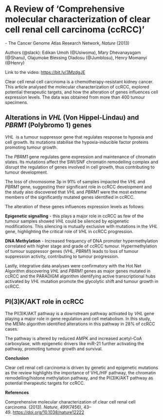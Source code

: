 ﻿# **A Review of ‘Comprehensive molecular characterization of clear cell renal cell carcinoma (ccRCC)’**
\- The Cancer Genome Atlas Research Network, *Nature* (2013)

Authors (@slack): Edikan Umoh (@Usiwoma), Mary Dhevanayagam (@Shanu), Olajumoke Blessing Oladosu (@Jumblosu), Henry Momanyi (@Henry)

Link to the video: <https://bit.ly/3MzdgJE>

Clear cell renal cell carcinoma is a chemotherapy-resistant kidney cancer. This article analysed the molecular characterization of ccRCC, explored potential therapeutic targets, and how the alteration of genes influences cell expression levels. The data was obtained from more than 400 tumour specimens. 

## **Alterations in *VHL* (Von Hippel-Lindau) and *PBRM1* (Polybromo 1) genes**
*VHL*  is a tumour suppressor gene that regulates response to hypoxia and cell growth. Its mutations stabilise the hypoxia-inducible factor proteins promoting tumour growth.

The *PBRM1* gene regulates gene expression and maintenance of chromatin states. Its mutations affect the SWI/SNF chromatin remodelling complex and disrupt the regulation of genes involved in cell growth, thus contributing to tumour development. 

The loss of chromosome 3p in 91% of samples impacted the *VHL* and *PBRM1* gene, suggesting their significant role in ccRCC development and the study also discovered that *VHL* and *PBRM1* were the most extreme members of the significantly mutated genes identified in ccRCC.

The alteration of these genes influences expression levels as follows:

**Epigenetic signalling** - this plays a major role in ccRCC as few of the tumour samples showed *VHL* could be silenced by epigenetic modifications. This silencing is mutually exclusive with mutations in the *VHL* gene, highlighting the critical role of *VHL* in ccRCC progression.

**DNA Methylation** - Increased frequency of DNA promoter hypermethylation correlated with higher stage and grade of ccRCC tumour. Hypermethylation of tumour suppressor genes (*VHL*, *PBRM1*) leads to loss of tumour suppression activity, contributing to tumour progression. 

Lastly, integrative data analyses were confirmatory with the Hot Net Algorithm discovering *VHL* and *PBRM1* genes as major genes mutated in ccRCC and the PARADIGM algorithm identifying active transcriptional hubs activated by *VHL* mutation promote the glycolytic shift and tumour growth in ccRCC. 

## **PI(3)K/AKT role in ccRCC**
The PI(3)K/AKT pathway is a downstream pathway activated by *VHL* gene playing a major role in gene regulation and cell metabolism. In this study, the MEMo algorithm identified alterations in this pathway in 28% of ccRCC cases.  

The pathway is altered by reduced AMPK and increased acetyl-CoA carboxylase, with epigenetic drivers like miR-21 further activating the pathway, promoting tumour growth and survival.

**Conclusion**

Clear cell renal cell carcinoma is driven by genetic and epigenetic mutations as the review highlights the importance of VHL/HIF pathway, the chromatin remodelling/histone methylation pathway, and the PI(3)K/AKT pathway as potential therapeutic targets for ccRCC.

**References**

Comprehensive molecular characterization of clear cell renal cell carcinoma. (2013). *Nature*, *499*(7456), 43–49. <https://doi.org/10.1038/nature12222> 

